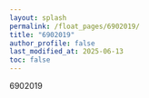 ```yaml
---
layout: splash
permalink: /float_pages/6902019/
title: "6902019"
author_profile: false
last_modified_at: 2025-06-13
toc: false
---
```

 
6902019
